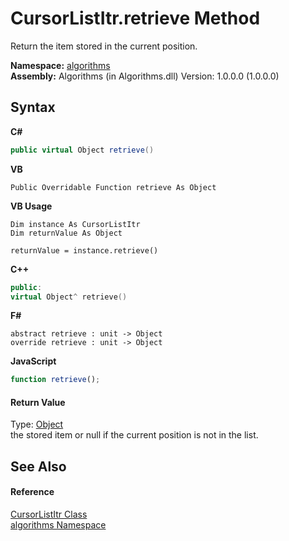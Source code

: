 # CursorListItr.retrieve Method 
 

Return the item stored in the current position.

**Namespace:**&nbsp;<a href="82f88b43-fdc9-bc99-9558-75fce96d448f">algorithms</a><br />**Assembly:**&nbsp;Algorithms (in Algorithms.dll) Version: 1.0.0.0 (1.0.0.0)

## Syntax

**C#**<br />
``` C#
public virtual Object retrieve()
```

**VB**<br />
``` VB
Public Overridable Function retrieve As Object
```

**VB Usage**<br />
``` VB Usage
Dim instance As CursorListItr
Dim returnValue As Object

returnValue = instance.retrieve()
```

**C++**<br />
``` C++
public:
virtual Object^ retrieve()
```

**F#**<br />
``` F#
abstract retrieve : unit -> Object 
override retrieve : unit -> Object 
```

**JavaScript**<br />
``` JavaScript
function retrieve();
```


#### Return Value
Type: <a href="http://msdn2.microsoft.com/en-us/library/e5kfa45b" target="_blank">Object</a><br />the stored item or null if the current position is not in the list.

## See Also


#### Reference
<a href="d528b1d7-822b-ed08-2f56-cb5cdae8dffa">CursorListItr Class</a><br /><a href="82f88b43-fdc9-bc99-9558-75fce96d448f">algorithms Namespace</a><br />
